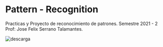 # Pattern - Recognition
  Practicas y Proyecto de reconocimiento de patrones.
  Semestre 2021 - 2
  Prof: Jose Felix Serrano Talamantes.

![descarga](https://user-images.githubusercontent.com/55300309/146112185-948fcdee-5af1-48ff-9675-b5a8636e8b79.png)
